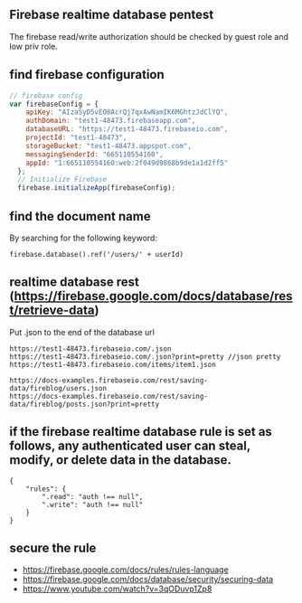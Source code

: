 ## Firebase realtime database pentest
The firebase read/write authorization should be checked by guest role and low priv role.

## find firebase configuration
```js
// firebase config
var firebaseConfig = {
    apiKey: "AIzaSyD5vEO8AcrQj7qxAwNamIK6MGhtzJdClYQ",
    authDomain: "test1-48473.firebaseapp.com",
    databaseURL: "https://test1-48473.firebaseio.com",
    projectId: "test1-48473",
    storageBucket: "test1-48473.appspot.com",
    messagingSenderId: "665110554160",
    appId: "1:665110554160:web:2f049d9868b9de1a1d2ff5"
  };
  // Initialize Firebase
  firebase.initializeApp(firebaseConfig);
```

## find the document name
By searching for the following keyword:
    
    firebase.database().ref('/users/' + userId)

## realtime database rest (https://firebase.google.com/docs/database/rest/retrieve-data)
Put .json to the end of the database url

    https://test1-48473.firebaseio.com/.json
    https://test1-48473.firebaseio.com/.json?print=pretty //json pretty
    https://test1-48473.firebaseio.com/items/item1.json

    https://docs-examples.firebaseio.com/rest/saving-data/fireblog/users.json
    https://docs-examples.firebaseio.com/rest/saving-data/fireblog/posts.json?print=pretty


## if the firebase realtime database rule is set as follows, any authenticated user can steal, modify, or delete data in the database.

    {
        "rules": {
            ".read": "auth !== null",
            ".write": "auth !== null"
        }
    }

## secure the rule
- https://firebase.google.com/docs/rules/rules-language
- https://firebase.google.com/docs/database/security/securing-data
- https://www.youtube.com/watch?v=3qODuvp1Zp8